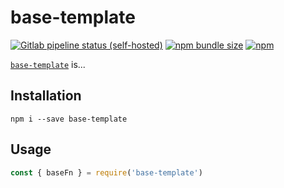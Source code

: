 # base-template

[![Gitlab pipeline status (self-hosted)][ci-badge]][ci]
[![npm bundle size][size-badge]][npm]
[![npm][npm-badge]][npm]

[`base-template`][npm] is...

## Installation

```shell
npm i --save base-template
```

## Usage

```js
const { baseFn } = require('base-template')


```

[ci-badge]: https://img.shields.io/gitlab/pipeline/flotwig/js-base-template?gitlab_url=https%3A%2F%2Fci.chary.us
[ci]: https://ci.chary.us/flotwig/js-base-template/pipelines
[size-badge]: https://img.shields.io/bundlephobia/min/base-template
[npm-badge]: https://img.shields.io/npm/v/base-template
[npm]: https://www.npmjs.com/package/base-template
